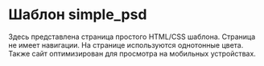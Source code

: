 # Шаблон simple_psd

<p>Здесь представлена страница простого HTML/CSS шаблона. Страница не имеет навигации. На странице используются однотонные цвета. Также сайт оптимизирован для просмотра на мобильных устройствах.</p>
